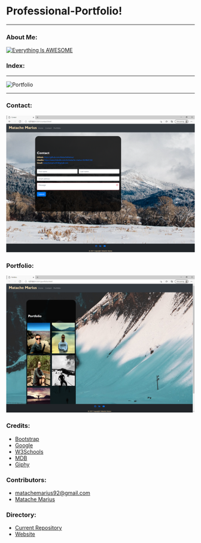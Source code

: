 # Professional-Portfolio!
___
### About Me:


[![Everything Is AWESOME](https://yt-embed.herokuapp.com/embed?v=TvbKsVHTO1Y&ab)](https://www.youtube.com/watch?v=TvbKsVHTO1Y&ab_channel=pokerchampion "Everything Is AWESOME")

### Index:
___
![Portfolio](./Assets/1.png)
___
### Contact:
![Portfolio](./Assets/13.png)
### Portfolio:
![Portfolio](./Assets/14.png)


### Credits:

* [Bootstrap](https://getbootstrap.com/)
* [Google](https://www.google.com/)
* [W3Schools](https://www.w3schools.com/)
* [MDB](https://mdbootstrap.com/)
* [Giphy](https://giphy.com/)

### Contributors:

* matachemarius92@gmail.com
* [Matache Marius](https://github.com/MatacheMarius)
### Directory:
* [Current Repository](https://github.com/MatacheMarius/Professional-Portfolio)
* [Website](https://matachemarius.github.io/Professional-Portfolio/.)
